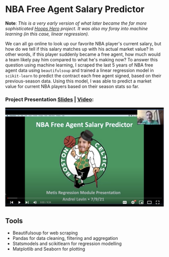 # NBA Free Agent Salary Predictor

**Note**:  *This is a very early version of what later became the far more sophisticated [Hoops Hero](https://github.com/andreilevin/HoopsHero) project.  It was also my foray into machine learning (in this case, linear regression).*  

We can all go online to look up our favorite NBA player's current salary, but how do we tell if this salary matches up with his actual market value?  In other words, if this player suddenly became a free agent, how much would a team likely pay him compared to what he's making now?  To answer this question using machine learning, I scraped the last 5 years of NBA free agent data using `beautifulsoup` and trained a linear regression model in `scikit-learn` to predict the contract each free agent signed, based on their previous-season data.  Using this model, I was able to predict a market value for current NBA players based on their season stats so far. 

### Project Presentation [Slides](https://github.com/andreilevin/Regression_project/blob/main/AndreiPresentation.pdf) | [Video](https://youtu.be/1BuwIjbGifg):

[![Watch the video:](https://raw.githubusercontent.com/andreilevin/Regression_project/main/youtube_screen.jpg)](https://youtu.be/yqBPyubJo38)

## Tools

* Beautifulsoup for web scraping
* Pandas for data cleaning, filtering and aggregation
* Statsmodels and scikitlearn for regression modelling
* Matplotlib and Seaborn for plotting 